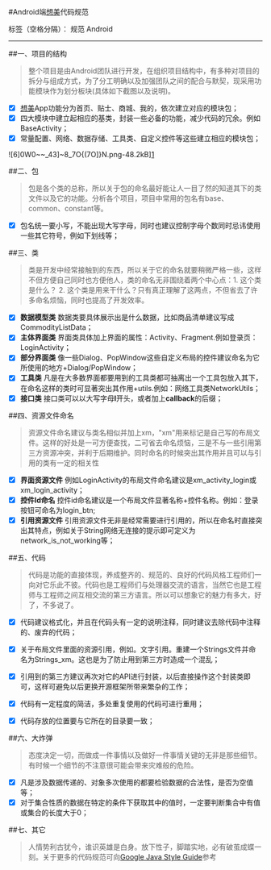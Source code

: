 ﻿#Android端[想美](http://www.xiangmei123.com/)代码规范

标签（空格分隔）： 规范 Android

---

##一、项目的结构
> 整个项目是由Android团队进行开发，在组织项目结构中，有多种对项目的拆分与组成方式，为了分工明确以及加强团队之间的配合与默契，现采用功能模块作为划分板块(具体如下截图以及说明)。

- [x] [想美](http://www.xiangmei123.com/)App功能分为首页、贴士、商城、我的，依次建立对应的模块包；
- [x] 四大模块中建立起相应的基类，封装一些必备的功能，减少代码的冗余。例如BaseActivity；
- [x] 常量配置、网络、数据存储、工具类、自定义控件等这些建立相应的模块包；

![6]0W0~~_43]~8_7O{(7O]}N.png-48.2kB][1]

##二、包
> 包是各个类的总称，所以关于包的命名最好能让人一目了然的知道其下的类文件以及它的功能。分析各个项目，项目中常用的包名有base、common、constant等。

- [x] 包名统一要小写，不能出现大写字母，同时也建议控制字母个数同时忌讳使用一些其它符号，例如下划线等；

##三、类
  > 类是开发中经常接触到的东西，所以关于它的命名就要稍微严格一些，这样不但方便自己同时也方便他人，类的命名无非围绕着两个中心点：1. 这个类是什么？ 2. 这个类是用来干什么？只有真正理解了这两点，不但省去了许多命名烦恼，同时也提高了开发效率。
  
  - [x] **数据模型类** 数据类要具体展示出是什么数据，比如商品清单建议写成CommodityListData；
  - [x] **主体界面类** 界面类具体加上界面的属性：Activity、Fragment.例如登录页：LoginActivity；
  - [x] **部分界面类** 像一些Dialog、PopWindow这些自定义布局的控件建议命名为它所使用的地方+Dialog/PopWindow；
  - [x] **工具类** 凡是在大多数界面都要用到的工具类都可抽离出一个工具包放入其下，在命名这样的类时可显著突出其作用+utils.例如：网络工具类NetworkUtils；
  - [x] **接口类** 接口类可以以大写字母**I**开头，或者加上**callback**的后缀；
  
##四、资源文件命名
>资源文件命名建议与类名相似并加上xm，"xm"用来标记是自己写的布局文件。这样的好处是一可方便查找，二可省去命名烦恼，三是不与一些引用第三方资源冲突，并利于后期维护。同时命名的时候突出其作用并且可以与引用的类有一定的相关性

- [x] **界面资源文件** 例如LoginActivity的布局文件命名建议是xm_activity_login或xm_login_activity；
- [x] **控件Id命名** 控件id命名建议是一个布局文件显著名称+控件名称。例如：登录按钮可命名为login_btn;
- [x] **引用资源文件** 引用资源文件无非是经常需要进行引用的，所以在命名时直接突出其特点，例如关于String网络无连接的提示即可定义为network_is_not_working等；

##五、代码
>代码是功能的直接体现，养成整齐的、规范的、良好的代码风格工程师们一向对它乐此不彼。代码也是工程师们与处理器交流的语言，当然它也是工程师与工程师之间互相交流的第三方语言。所以可以想象它的魅力有多大，好了，不多说了。

- [x] 代码建议格式化，并且在代码头有一定的说明注释，同时建议去除代码中注释的、废弃的代码；
- [x] 关于布局文件里面的资源引用，例如。文字引用。重建一个Strings文件并命名为Strings_xm。这也是为了防止用到第三方时造成一个混乱；
- [x] 引用到的第三方建议再次对它的API进行封装，以后直接操作这个封装类即可，这样可避免以后更换开源框架所带来繁杂的工作；
- [x] 代码有一定程度的简洁，多处重复使用的代码可进行重用；
- [x] 代码存放的位置要与它所在的目录要一致；



##六、大炸弹
>态度决定一切，而做成一件事情以及做好一件事情关键的无非是那些细节。有时候一个细节的不注意很可能会带来灾难般的危险。

- [x] 凡是涉及数据传递的、对象多次使用的都要检验数据的合法性，是否为空值等；
- [x] 对于集合性质的数据在特定的条件下获取其中的值时，一定要判断集合中有值或集合的长度大于0；

##七、其它

>人情势利古犹今，谁识英雄是白身。放下性子，脚踏实地，必有破茧成蝶一刻。关于更多的代码规范可向[Google Java Style Guide](https://google.github.io/styleguide/javaguide.html#s5.1-identifier-names)参考


  [1]: http://static.zybuluo.com/13026209277/ni7d7uw8shernvqyjt0itsv3/6%5D0W0~~_43%5D~8_7O%7B%287O%5D%7DN.png